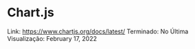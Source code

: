# Chart.js

Link: https://www.chartjs.org/docs/latest/
Terminado: No
Última Visualização: February 17, 2022
